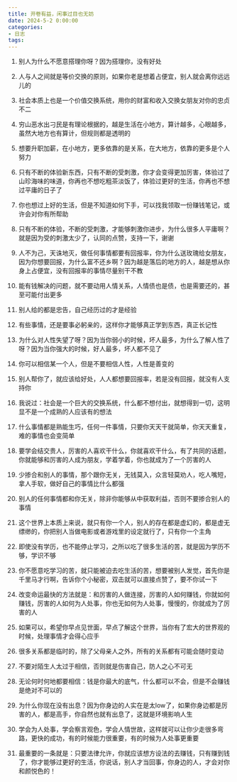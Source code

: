 ```yaml
---
title: 开卷有益，闲事过目也无妨
date: 2024-5-2 0:00:00
categories:
- 日志
tags:
---
```


1. 别人为什么不愿意搭理你呀？因为搭理你，没有好处

2. 人与人之间就是等价交换的原则，如果你老是想着占便宜，别人就会离你远远儿的

3. 社会本质上也是一个价值交换系统，用你的财富和收入交换女朋友对你的忠贞不二

4. 穷山恶水出刁民是有理论根据的，越是生活在小地方，算计越多，心眼越多，虽然大地方也有算计，但规则都是透明的

5. 想要升职加薪，在小地方，更多依靠的是关系，在大地方，依靠的更多是个人努力

6. 只有不断的体验新东西，只有不断的受刺激，你才会变得更加厉害，体验过了山珍海味的味道，你再也不想吃粗茶淡饭了，体验过更好的生活，你再也不想过平庸的日子了

7. 你也想过上好的生活，但是不知道如何下手，可以找我领取一份赚钱笔记，或许会对你有所帮助

8. 只有不断的体验，不断的受刺激，才能够刺激你进步，为什么很多人平庸啊？就是因为受的刺激太少了，认同的点赞，支持一下，谢谢

9. 人不为己，天诛地灭，做任何事情都要有回报率，你为什么送玫瑰给女朋友，因为你想要回报，为什么富不还乡啊？因为越是落后的地方的人，越是想从你身上占便宜，没有回报率的事情尽量别干不教

10. 能有钱解决的问题，就不要动用人情关系，人情债也是债，也是需要还的，甚至可能付出更多

11. 别人给的都是忠告，自己经历过的才是经验

12. 有些事情，还是要事必躬亲的，这样你才能够真正学到东西，真正长记性

13. 为什么对人性失望了呀？因为当你弱小的时候，坏人最多，为什么了解人性了呀？因为当你强大的时候，好人最多，坏人都不见了

14. 你可以相信某一个人，但是不要相信人性，人性是善变的

15. 别人帮你了，就应该给好处，人人都想要回报率，若是没有回报，就没有人支持你

16. 我说过：社会是一个巨大的交换系统，什么都不想付出，就想得到一切，这明显不是一个成熟的人应该有的想法

17. 什么事情都是熟能生巧，任何一件事情，只要你天天干就简单，你天天重复，难的事情也会变简单

18. 要学会结交贵人，厉害的人喜欢干什么，你就喜欢干什么，有了共同的话题，你就能够和厉害的人成为朋友，学着学着，你也就成为了一个厉害的人

19. 少掺合和别人的事情，那个跟你无关，无钱莫入，众言轻莫劝人，吃人嘴短，拿人手软，做好自己的事情比什么都强

20. 别人的任何事情都和你无关，除非你能够从中获取利益，否则不要掺合别人的事情

21. 这个世界上本质上来说，就只有你一个人，别人的存在都是虚幻的，都是虚无缥缈的，你把别人当做电影或者游戏里的设定就行了，只有你一个主角

22. 即使没有学历，也不能停止学习，之所以吃了很多生活的苦，就是因为学历不够，学识不够

23. 你不愿意吃学习的苦，就只能被迫去吃生活的苦，想要被别人发觉，首先你是千里马才行啊，告诉你个小秘密，双击就可以直接点赞了，要不你试一下

24. 改变命运最快的方法就是：和厉害的人做连接，厉害的人如何赚钱，你就如何赚钱，厉害的人如何为人处事，你也无如何为人处事，慢慢的，你就成为了厉害的人

25. 如果可以，希望你早点见世面，早点了解这个世界，当你有了宏大的世界观的时候，处理事情才会得心应手

26. 很多关系都是临时的，除了父母亲人之外，所有的关系都有可能会随时变动

27. 不要对陌生人太过于相信，否则就是伤害自己，防人之心不可无

28. 无论何时何地都要相信：钱是你最大的底气，什么都可以不会，但是不会赚钱是绝对不可以的

29. 为什么你现在没有出息？因为你身边的人实在是太low了，如果你身边都是厉害的人，都是高手，你自然也就有出息了，这就是环境影响人生

30. 学会为人处事，学会察言观色，学会人情世故，这样就可以让你少走很多弯路，更快的成功，有的时候能力很重要，有的时候为人处事更重要

31. 最重要的一条就是：只要法律允许，你就应该想方设法的去赚钱，只有赚到钱了，你才能够过更好的生活，你说话，别人才当回事，你身边的人，才会对你和颜悦色的！
